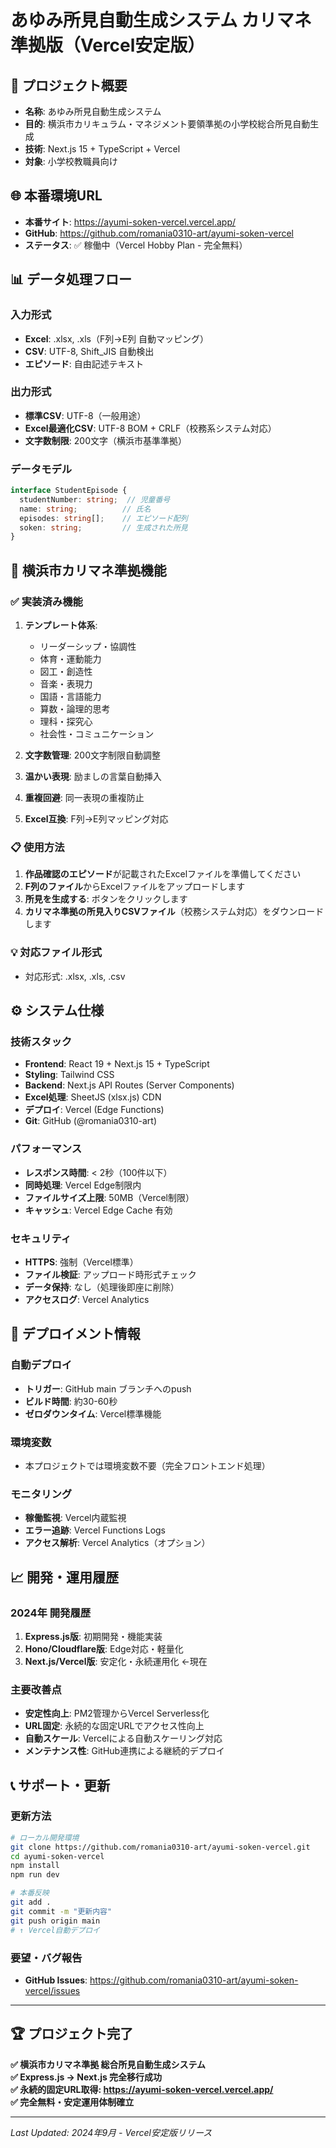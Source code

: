 # あゆみ所見自動生成システム カリマネ準拠版（Vercel安定版）

## 🎯 **プロジェクト概要**
- **名称**: あゆみ所見自動生成システム
- **目的**: 横浜市カリキュラム・マネジメント要領準拠の小学校総合所見自動生成
- **技術**: Next.js 15 + TypeScript + Vercel
- **対象**: 小学校教職員向け

## 🌐 **本番環境URL**
- **本番サイト**: https://ayumi-soken-vercel.vercel.app/
- **GitHub**: https://github.com/romania0310-art/ayumi-soken-vercel
- **ステータス**: ✅ 稼働中（Vercel Hobby Plan - 完全無料）

## 📊 **データ処理フロー**

### **入力形式**
- **Excel**: .xlsx, .xls（F列→E列 自動マッピング）
- **CSV**: UTF-8, Shift_JIS 自動検出
- **エピソード**: 自由記述テキスト

### **出力形式**  
- **標準CSV**: UTF-8（一般用途）
- **Excel最適化CSV**: UTF-8 BOM + CRLF（校務系システム対応）
- **文字数制限**: 200文字（横浜市基準準拠）

### **データモデル**
```typescript
interface StudentEpisode {
  studentNumber: string;  // 児童番号
  name: string;          // 氏名  
  episodes: string[];    // エピソード配列
  soken: string;         // 生成された所見
}
```

## 🏫 **横浜市カリマネ準拠機能**

### **✅ 実装済み機能**
1. **テンプレート体系**:
   - リーダーシップ・協調性
   - 体育・運動能力
   - 図工・創造性
   - 音楽・表現力
   - 国語・言語能力
   - 算数・論理的思考
   - 理科・探究心
   - 社会性・コミュニケーション

2. **文字数管理**: 200文字制限自動調整
3. **温かい表現**: 励ましの言葉自動挿入
4. **重複回避**: 同一表現の重複防止
5. **Excel互換**: F列→E列マッピング対応

### **📋 使用方法**
1. **作品確認のエピソード**が記載されたExcelファイルを準備してください
2. **F列のファイル**からExcelファイルをアップロードします
3. **所見を生成する**: ボタンをクリックします
4. **カリマネ準拠の所見入りCSVファイル**（校務システム対応）をダウンロードします

### **💡 対応ファイル形式**
- 対応形式: .xlsx, .xls, .csv

## ⚙️ **システム仕様**

### **技術スタック**
- **Frontend**: React 19 + Next.js 15 + TypeScript
- **Styling**: Tailwind CSS
- **Backend**: Next.js API Routes (Server Components)
- **Excel処理**: SheetJS (xlsx.js) CDN
- **デプロイ**: Vercel (Edge Functions)
- **Git**: GitHub (@romania0310-art)

### **パフォーマンス**
- **レスポンス時間**: < 2秒（100件以下）
- **同時処理**: Vercel Edge制限内
- **ファイルサイズ上限**: 50MB（Vercel制限）
- **キャッシュ**: Vercel Edge Cache 有効

### **セキュリティ**
- **HTTPS**: 強制（Vercel標準）
- **ファイル検証**: アップロード時形式チェック
- **データ保持**: なし（処理後即座に削除）
- **アクセスログ**: Vercel Analytics

## 🚀 **デプロイメント情報**

### **自動デプロイ**
- **トリガー**: GitHub main ブランチへのpush
- **ビルド時間**: 約30-60秒  
- **ゼロダウンタイム**: Vercel標準機能

### **環境変数**
- 本プロジェクトでは環境変数不要（完全フロントエンド処理）

### **モニタリング**
- **稼働監視**: Vercel内蔵監視
- **エラー追跡**: Vercel Functions Logs
- **アクセス解析**: Vercel Analytics（オプション）

## 📈 **開発・運用履歴**

### **2024年 開発履歴**
1. **Express.js版**: 初期開発・機能実装
2. **Hono/Cloudflare版**: Edge対応・軽量化
3. **Next.js/Vercel版**: 安定化・永続運用化 ←現在

### **主要改善点**
- **安定性向上**: PM2管理からVercel Serverless化
- **URL固定**: 永続的な固定URLでアクセス性向上  
- **自動スケール**: Vercelによる自動スケーリング対応
- **メンテナンス性**: GitHub連携による継続的デプロイ

## 📞 **サポート・更新**

### **更新方法**
```bash
# ローカル開発環境
git clone https://github.com/romania0310-art/ayumi-soken-vercel.git
cd ayumi-soken-vercel
npm install
npm run dev

# 本番反映
git add .
git commit -m "更新内容"
git push origin main
# ↑ Vercel自動デプロイ
```

### **要望・バグ報告**  
- **GitHub Issues**: https://github.com/romania0310-art/ayumi-soken-vercel/issues

---

## 🏆 **プロジェクト完了**

**✅ 横浜市カリマネ準拠 総合所見自動生成システム**  
**✅ Express.js → Next.js 完全移行成功**  
**✅ 永続的固定URL取得: https://ayumi-soken-vercel.vercel.app/**  
**✅ 完全無料・安定運用体制確立**

---

*Last Updated: 2024年9月 - Vercel安定版リリース*